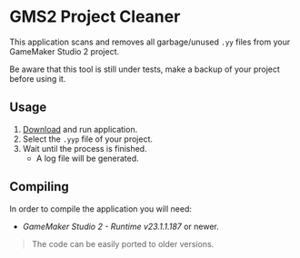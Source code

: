 # GMS2 Project Cleaner

This application scans and removes all garbage/unused ``.yy`` files from your GameMaker Studio 2 project.

Be aware that this tool is still under tests, make a backup of your project before using it.

## Usage

1. [Download](https://github.com/MarioSilvaGH/GMS2-Project-Cleaner/releases) and run application.
2. Select the ``.yyp`` file of your project.
3. Wait until the process is finished.
	+ A log file will be generated.

## Compiling

In order to compile the application you will need:

- *GameMaker Studio 2 - Runtime v23.1.1.187* or newer.
> The code can be easily ported to older versions.